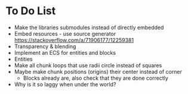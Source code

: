 # To Do List

- Make the libraries submodules instead of directly embedded
- Embed resources - use source generator https://stackoverflow.com/a/71906177/12259381
- Transparency & blending
- Implement an ECS for entities and blocks
- Entities
- Make all chunk loops that use radii circle instead of squares
- Maybe make chunk positions (origins) their center instead of corner
    - Blocks already are, also check that they are done correctly
- Why is it so laggy when under the world?
